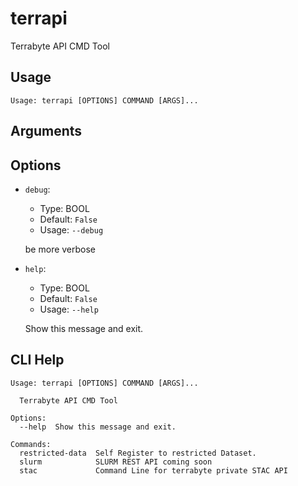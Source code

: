 
# terrapi

Terrabyte API CMD Tool 

## Usage

```
Usage: terrapi [OPTIONS] COMMAND [ARGS]...
```

## Arguments


## Options

* `debug`:
    * Type: BOOL
    * Default: `False`
    * Usage: `--debug`

    be more verbose



* `help`:
    * Type: BOOL
    * Default: `False`
    * Usage: `--help`

    Show this message and exit.



## CLI Help

```
Usage: terrapi [OPTIONS] COMMAND [ARGS]...

  Terrabyte API CMD Tool

Options:
  --help  Show this message and exit.

Commands:
  restricted-data  Self Register to restricted Dataset.
  slurm            SLURM REST API coming soon
  stac             Command Line for terrabyte private STAC API
```

